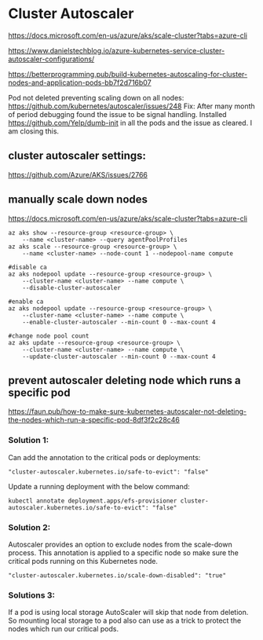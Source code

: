 # Cluster Autoscaler

https://docs.microsoft.com/en-us/azure/aks/scale-cluster?tabs=azure-cli

https://www.danielstechblog.io/azure-kubernetes-service-cluster-autoscaler-configurations/

https://betterprogramming.pub/build-kubernetes-autoscaling-for-cluster-nodes-and-application-pods-bb7f2d716b07

Pod not deleted preventing scaling down on all nodes:
https://github.com/kubernetes/autoscaler/issues/248
Fix: After many month of period debugging found the issue to be signal handling. Installed https://github.com/Yelp/dumb-init in all the pods and the issue as cleared. I am closing this.

## cluster autoscaler settings:
https://github.com/Azure/AKS/issues/2766

## manually scale down nodes
https://docs.microsoft.com/en-us/azure/aks/scale-cluster?tabs=azure-cli
```
az aks show --resource-group <resource-group> \
    --name <cluster-name> --query agentPoolProfiles
az aks scale --resource-group <resource-group> \
    --name <cluster-name> --node-count 1 --nodepool-name compute

#disable ca
az aks nodepool update --resource-group <resource-group> \
    --cluster-name <cluster-name> --name compute \
    --disable-cluster-autoscaler

#enable ca
az aks nodepool update --resource-group <resource-group> \
    --cluster-name <cluster-name> --name compute \
    --enable-cluster-autoscaler --min-count 0 --max-count 4
  
#change node pool count
az aks update --resource-group <resource-group> \
    --cluster-name <cluster-name> --name compute \
    --update-cluster-autoscaler --min-count 0 --max-count 4
```

## prevent autoscaler deleting node which runs a specific pod
https://faun.pub/how-to-make-sure-kubernetes-autoscaler-not-deleting-the-nodes-which-run-a-specific-pod-8df3f2c28c46

### Solution 1:
Can add the annotation to the critical pods or deployments:
```
"cluster-autoscaler.kubernetes.io/safe-to-evict": "false"
```

Update a running deployment with the below command:
```
kubectl annotate deployment.apps/efs-provisioner cluster-autoscaler.kubernetes.io/safe-to-evict": "false"
```

### Solution 2:
Autoscaler provides an option to exclude nodes from the scale-down process.
This annotation is applied to a specific node so make sure the critical pods running on this Kubernetes node.
```
"cluster-autoscaler.kubernetes.io/scale-down-disabled": "true"
```

### Solutions 3:
If a pod is using local storage AutoScaler will skip that node from deletion. 
So mounting local storage to a pod also can use as a trick to protect the nodes which run our critical pods.
